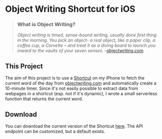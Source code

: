 # Object Writing Shortcut for iOS

> ### What is Object Writing?
> _Object writing is timed, sense-bound writing, usually done first thing in the morning. You pick an object- a real object, like a paper clip, a coffee cup, a Corvette – and treat it as a diving board to launch you inward to the vaults of your seven senses._
> –[objectwriting.com](https://objectwriting.com)


## This Project
The aim of this project is to use a [Shortcut](https://support.apple.com/guide/shortcuts/welcome/ios) on my iPhone to fetch the current word of the day from [objectwriting.com](https://objectwriting.com) and automatically create a 10-minute timer.
Since it's not easily possible to extract data from webpages in a shortcut (esp. not if it's dynamic), I wrote a small serverless function that returns the current word.

## Download
You can download the current version of the Shortcut [here](https://www.icloud.com/shortcuts/eb058ec96a3b4cce9a8a771a7f41d7f5). The API endpoint can be customized, but a default exists.

